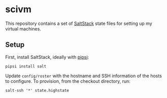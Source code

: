 # scivm

This repository contains a set of [SaltStack](https://saltstack.com/) state files for setting up my virtual machines.

## Setup

First, install SaltStack, ideally with [pipsi](https://github.com/mitsuhiko/pipsi):

```shell
pipsi install salt
```

Update `config/roster` with the hostname and SSH information of the hosts to configure.
To provision, from the checkout directory, run:

```
salt-ssh '*' state.highstate
```
